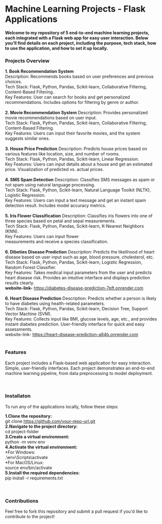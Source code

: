 # Machine Learning Projects - Flask Applications
**Welcome to my repository of 5 end-to-end machine learning projects, each integrated with a Flask web app for easy user interaction. Below you'll find details on each project, including the purpose, tech stack, how to use the application, and how to set it up locally.**

### Projects Overview
**1. Book Recommendation System** <br>
Description: Recommends books based on user preferences and previous choices.<br>
Tech Stack: Flask, Python, Pandas, Scikit-learn, Collaborative Filtering, Content-Based Filtering.<br>
Key Features: User can search for books and get personalized recommendations. Includes options for filtering by genre or author.
<br><br>
**2. Movie Recommendation System**
Description: Provides personalized movie recommendations based on user input.<br>
Tech Stack: Flask, Python, Pandas, Scikit-learn, Collaborative Filtering, Content-Based Filtering.<br>
Key Features: Users can input their favorite movies, and the system suggests similar ones.
<br><br>
**3. House Price Prediction**
Description: Predicts house prices based on various features like location, size, and number of rooms.<br>
Tech Stack: Flask, Python, Pandas, Scikit-learn, Linear Regression.<br>
Key Features: Users can input details about a house and get an estimated price. Visualization of predicted vs. actual prices.
<br><br>
**4. SMS Spam Detection**
Description: Classifies SMS messages as spam or not spam using natural language processing.<br>
Tech Stack: Flask, Python, Scikit-learn, Natural Language Toolkit (NLTK), Logistic Regression.<br>
Key Features: Users can input a text message and get an instant spam detection result. Includes model accuracy metrics.
<br><br>
**5. Iris Flower Classification**
Description: Classifies iris flowers into one of three species based on petal and sepal measurements.<br>
Tech Stack: Flask, Python, Pandas, Scikit-learn, K-Nearest Neighbors (KNN).<br>
Key Features: Users can input flower <br>measurements and receive a species classification.
<br><br>
**6. Dibeties Disease Prediction**
Description: Predicts the likelihood of heart disease based on user input such as age, blood pressure, cholesterol, etc.<br>
Tech Stack: Flask, Python, Pandas, Scikit-learn, Logistic Regression, Random Forest Classifier.<br>
Key Features: Takes medical input parameters from the user and predicts heart disease risk. Provides an intuitive interface and displays prediction results clearly. <br>
**website-link-** https://diabetes-disease-prediction-7pft.onrender.com 
<br><br>
**6. Heart Disease Prediction**
Description: Predicts whether a person is likely to have diabetes using health-related parameters.<br>
Tech Stack: Flask, Python, Pandas, Scikit-learn, Decision Tree, Support Vector Machine (SVM).<br>
Key Features: Collects input like BMI, glucose levels, age, etc., and provides instant diabetes prediction. User-friendly interface for quick and easy assessments.<br>
website-link- https://heart-disease-prediction-a84b.onrender.com 
<br><br>

### Features
Each project includes a Flask-based web application for easy interaction.
Simple, user-friendly interfaces.
Each project demonstrates an end-to-end machine learning pipeline, from data preprocessing to model deployment.<br><br><br>
### Installaton
To run any of the applications locally, follow these steps:<br>

**1.Clone the repository:** <br>
      <t><t><t> git clone https://github.com/your-repo-url.git <br>
**2.Navigate to the project directory:** <br>
     <t><t><t> cd project-folder <br>
**3.Create a virtual environment:** <br>
<t><t><t> python -m venv env <br>
**4.Activate the virtual environment:** <br>
*For Windows:<br>
 <t> .\env\Scripts\activate <br>
*For MacOS/Linux:<br>
 <t> source env/bin/activate <br>
**5.Install the required dependencies:** <br>
     <t><t><t> pip install -r requirements.txt <br><br><br>
### Contributions
Feel free to fork this repository and submit a pull request if you'd like to contribute to the project!
      
